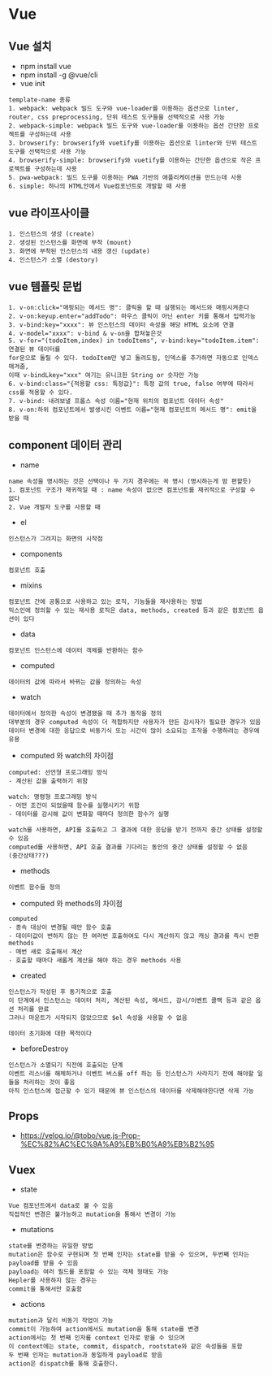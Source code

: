 # Vue

## Vue 설치
- npm install vue
- npm install -g @vue/cli
- vue init <template-name> <project-name>
```
template-name 종류
1. webpack: webpack 빌드 도구와 vue-loader를 이용하는 옵션으로 linter, router, css preprocessing, 단위 테스트 도구들을 선택적으로 사용 가능
2. webpack-simple: webpack 빌드 도구와 vue-loader를 이용하는 옵션 간단한 프로젝트를 구성하는데 사용
3. browserify: browserify와 vuetify를 이용하는 옵션으로 linter와 단위 테스트 도구를 선택적으로 사용 가능
4. browserify-simple: browserify와 vuetify를 이용하는 간단한 옵션으로 작은 프로젝트를 구성하는데 사용
5. pwa-webpack: 빌드 도구를 이용하는 PWA 기반의 애플리케이션을 만드는데 사용
6. simple: 하나의 HTML안에서 Vue컴포넌트로 개발할 때 사용
```

## vue 라이프사이클
```
1. 인스턴스의 생성 (create)
2. 생성된 인스턴스를 화면에 부착 (mount)
3. 화면에 부착된 인스턴스의 내용 갱신 (update)
4. 인스턴스가 소멸 (destory)
```

## vue 템플릿 문법
```
1. v-on:click="매핑되는 메서드 명": 클릭을 할 때 실행되는 메서드와 매핑시켜준다
2. v-on:keyup.enter="addTodo": 마우스 클릭이 아닌 enter 키를 통해서 입력가능
3. v-bind:key="xxxx": 뷰 인스턴스의 데이터 속성을 해당 HTML 요소에 연결
4. v-model="xxxx": v-bind & v-on을 합쳐놓은것
5. v-for="(todoItem,index) in todoItems", v-bind:key="todoItem.item": 연결된 뷰 데이터를 
for문으로 돌릴 수 있다. todoItem만 넣고 돌려도됨, 인덱스를 추가하면 자동으로 인덱스 매겨줌,
이때 v-bindLkey="xxx" 여기는 유니크한 String or 숫자만 가능
6. v-bind:class="{적용할 css: 특정값}": 특정 값의 true, false 여부에 따라서 css를 적용할 수 있다.
7. v-bind: 내려보낼 프롭스 속성 이름="현재 위치의 컴포넌트 데이터 속성"
8. v-on:하위 컴포넌트에서 발생시킨 이벤트 이름="현재 컴포넌트의 메서드 명": emit을 받을 때
```

## component 데이터 관리
- name
```
name 속성을 명시하는 것은 선택이나 두 가지 경우에는 꼭 명시 (명시하는게 맘 편할듯)
1. 컴포넌트 구조가 재귀적일 때 : name 속성이 없으면 컴포넌트를 재귀적으로 구성할 수 없다
2. Vue 개발자 도구를 사용할 때
```
- el
```
인스턴스가 그려지는 화면의 시작점
```
- components
```
컴포넌트 호출
```
- mixins
```
컴포넌트 간에 공통으로 사용하고 있는 로직, 기능들을 재사용하는 방법
믹스인에 정의할 수 있는 재사용 로직은 data, methods, created 등과 같은 컴포넌트 옵션이 있다
```
- data
```
컴포넌트 인스턴스에 데이터 객체를 반환하는 함수
```
- computed
```
데이터의 값에 따라서 바뀌는 값을 정의하는 속성
```
- watch
```
데이터에서 정의한 속성이 변경됐을 때 추가 동작을 정의
대부분의 경우 computed 속성이 더 적합하지만 사용자가 만든 감시자가 필요한 경우가 있음
데이터 변경에 대한 응답으로 비동기식 또는 시간이 많이 소요되는 조작을 수행하려는 경우에 유용
```
- computed 와 watch의 차이점
```
computed: 선언형 프로그래밍 방식
- 계산된 값을 출력하기 위함

watch: 명령형 프로그래밍 방식
- 어떤 조건이 되었을때 함수를 실행시키기 위함
- 데이터를 감시해 값이 변화할 때마다 정의한 함수가 실행

watch를 사용하면, API를 호출하고 그 결과에 대한 응답을 받기 전까지 중간 상태를 설정할 수 있음
computed를 사용하면, API 호출 결과를 기다리는 동안의 중간 상태를 설정할 수 없음
(중간상태???)
```
- methods
```
이벤트 함수들 정의
```
- computed 와 methods의 차이점
```
computed
- 종속 대상이 변경될 때만 함수 호출
- 데이터값이 변하지 않는 한 여러번 호출하여도 다시 계산하지 않고 캐싱 결과를 즉시 반환
methods
- 매번 새로 호출해서 계산
- 호출할 때마다 새롭게 계산을 해야 하는 경우 methods 사용
```
- created
```
인스턴스가 작성된 후 동기적으로 호출
이 단계에서 인스턴스는 데이터 처리, 계산된 속성, 메서드, 감시/이벤트 콜백 등과 같은 옵션 처리를 완료
그러나 마운트가 시작되지 않았으므로 $el 속성을 사용할 수 없음

데이터 초기화에 대한 목적이다
```
- beforeDestroy
```
인스턴스가 소멸되기 직전에 호출되는 단계
이벤트 리스너를 해체하거나 이벤트 버스를 off 하는 등 인스턴스가 사라지기 전에 해야할 일들을 처리하는 것이 좋음
아직 인스턴스에 접근할 수 있기 때문에 뷰 인스턴스의 데이터를 삭제해야한다면 삭제 가능
```

## Props
- https://velog.io/@tobo/vue.js-Prop-%EC%82%AC%EC%9A%A9%EB%B0%A9%EB%B2%95

## Vuex
- state
```
Vue 컴포넌트에서 data로 볼 수 있음
직접적인 변경은 불가능하고 mutation을 통해서 변경이 가능
```
- mutations
```
state를 변경하는 유일한 방법
mutation은 함수로 구현되며 첫 번째 인자는 state를 받을 수 있으며, 두번째 인자는 payload를 받을 수 있음
payload는 여러 필드를 포함할 수 있는 객체 형태도 가능
Hepler를 사용하지 않는 경우는
commit을 통해서만 호출함
```
- actions
```
mutation과 달리 비동기 작업이 가능
commit이 가능하여 action에서도 mutation을 통해 state를 변경
action에서는 첫 번째 인자를 context 인자로 받을 수 있으며
이 context에는 state, commit, dispatch, rootstate와 같은 속성들을 포함
두 번째 인자는 mutation과 동일하게 payload로 받음
action은 dispatch를 통해 호출한다.
```
